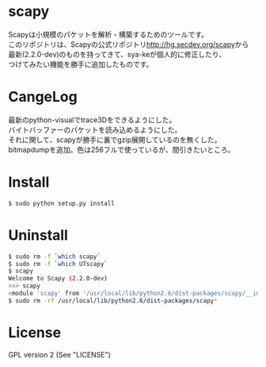 scapy
=====
Scapyは小規模のパケットを解析・構築するためのツールです。  
このリポジトリは、Scapyの公式リポジトリ<http://hg.secdev.org/scapy>から  
最新(2.2.0-dev)のものを持ってきて、sya-keが個人的に修正したり、  
つけてみたい機能を勝手に追加したものです。

CangeLog
=====
最新のpython-visualでtrace3Dをできるようにした。  
バイトバッファーのパケットを読み込めるようにした。  
それに関して、scapyが勝手に裏でgzip展開しているのを無くした。  
bitmapdumpを追加。色は256フルで使っているが、間引きたいところ。

Install
=====
```sh
$ sudo python setup.py install
```

Uninstall
=====
```sh
$ sudo rm -f `which scapy`
$ sudo rm -f `which UTscapy`
$ scapy
Welcome to Scapy (2.2.0-dev)
>>> scapy
<module 'scapy' from '/usr/local/lib/python2.6/dist-packages/scapy/__init__.pyc'>
$ sudo rm -rf /usr/local/lib/python2.6/dist-packages/scapy*
```

License
=====
GPL version 2 (See "LICENSE")
